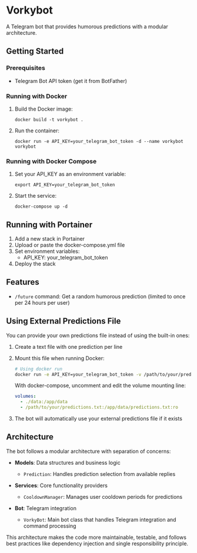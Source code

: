 # Vorkybot

A Telegram bot that provides humorous predictions with a modular architecture.

## Getting Started

### Prerequisites

- Telegram Bot API token (get it from BotFather)

### Running with Docker

1. Build the Docker image:
   ```
   docker build -t vorkybot .
   ```

2. Run the container:
   ```
   docker run -e API_KEY=your_telegram_bot_token -d --name vorkybot vorkybot
   ```

### Running with Docker Compose

1. Set your API_KEY as an environment variable:
   ```
   export API_KEY=your_telegram_bot_token
   ```

2. Start the service:
   ```
   docker-compose up -d
   ```

## Running with Portainer

1. Add a new stack in Portainer
2. Upload or paste the docker-compose.yml file
3. Set environment variables:
   - API_KEY: your_telegram_bot_token
4. Deploy the stack

## Features

- `/future` command: Get a random humorous prediction (limited to once per 24 hours per user)

## Using External Predictions File

You can provide your own predictions file instead of using the built-in ones:

1. Create a text file with one prediction per line
2. Mount this file when running Docker:

   ```bash
   # Using docker run
   docker run -e API_KEY=your_telegram_bot_token -v /path/to/your/predictions.txt:/app/data/predictions.txt:ro -d --name vorkybot vorkybot
   ```

   With docker-compose, uncomment and edit the volume mounting line:
   ```yaml
   volumes:
     - ./data:/app/data
     - /path/to/your/predictions.txt:/app/data/predictions.txt:ro
   ```

3. The bot will automatically use your external predictions file if it exists

## Architecture

The bot follows a modular architecture with separation of concerns:

- **Models**: Data structures and business logic
  - `Prediction`: Handles prediction selection from available replies

- **Services**: Core functionality providers
  - `CooldownManager`: Manages user cooldown periods for predictions

- **Bot**: Telegram integration 
  - `VorkyBot`: Main bot class that handles Telegram integration and command processing

This architecture makes the code more maintainable, testable, and follows best practices like dependency injection and single responsibility principle.
